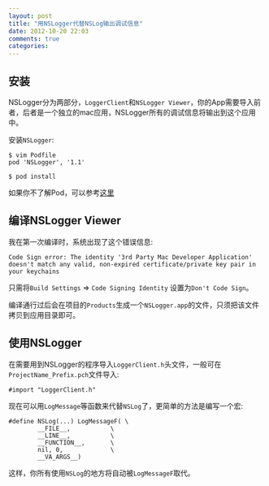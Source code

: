 ```yaml
---
layout: post
title: "用NSLogger代替NSLog输出调试信息"
date: 2012-10-20 22:03
comments: true
categories: 
---
```


## 安装 ##

NSLogger分为两部分，`LoggerClient`和`NSLogger Viewer`，你的App需要导入前者，后者是一个独立的mac应用，NSLogger所有的调试信息将输出到这个应用中。

安装`NSLogger`:

    $ vim Podfile
    pod 'NSLogger', '1.1'

    $ pod install

如果你不了解Pod，可以参考[这里](/blog/2012/10/15/how-to-use-cocoapods/)

## 编译NSLogger Viewer ##

我在第一次编译时，系统出现了这个错误信息:

    Code Sign error: The identity '3rd Party Mac Developer Application' doesn't match any valid, non-expired certificate/private key pair in your keychains

只需将`Build Settings` => `Code Signing Identity` 设置为`Don't Code Sign`。

编译通行过后会在项目的`Products`生成一个`NSLogger.app`的文件，只须把该文件拷贝到应用目录即可。

## 使用NSLogger ##

在需要用到NSLogger的程序导入`LoggerClient.h`头文件，一般可在`ProjectName_Prefix.pch`文件导入:
    
    #import "LoggerClient.h"

现在可以用`LogMessage`等函数来代替`NSLog`了，更简单的方法是编写一个宏:

    #define NSLog(...) LogMessageF( \
            __FILE__,           \
            __LINE__,           \
            __FUNCTION__,       \
            nil, 0,             \
            __VA_ARGS__)

这样，你所有使用`NSLog`的地方将自动被`LogMessageF`取代。
